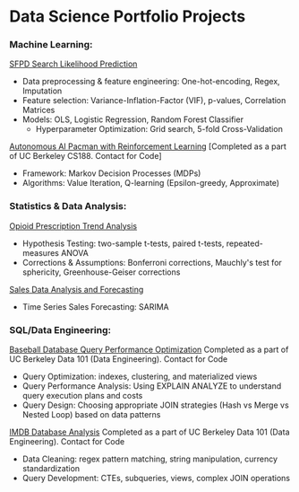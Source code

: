 # Data Science Portfolio Projects

### Machine Learning: 

[SFPD Search Likelihood Prediction](https://github.com/shobhanmangla/Data-Science-Projects/tree/main/SFPD-Search-Predictions)
- Data preprocessing & feature engineering: One-hot-encoding, Regex, Imputation
- Feature selection: Variance-Inflation-Factor (VIF), p-values, Correlation Matrices
- Models: OLS, Logistic Regression, Random Forest Classifier
    - Hyperparameter Optimization: Grid search, 5-fold Cross-Validation

[Autonomous AI Pacman with Reinforcement Learning](https://github.com/shobhanmangla/pacman-RL) [Completed as a part of UC Berkeley CS188. Contact for Code]
- Framework: Markov Decision Processes (MDPs)
- Algorithms: Value Iteration, Q-learning (Epsilon-greedy, Approximate)

### Statistics & Data Analysis: 

[Opioid Prescription Trend Analysis](https://github.com/shobhanmangla/Data-Science-Projects/blob/main/opioid_dispension_rate_statistical_analysis.ipynb.ipynb)
- Hypothesis Testing: two-sample t-tests, paired t-tests, repeated-measures ANOVA
- Corrections & Assumptions: Bonferroni corrections, Mauchly's test for sphericity, Greenhouse-Geiser corrections

[Sales Data Analysis and Forecasting](https://github.com/shobhanmangla/Data-Science-Projects/blob/main/Sales%20Analytics%20Project/Sales%20Data%20Analysis%20and%20Forecasting%20Project.ipynb)
- Time Series Sales Forecasting: SARIMA

### SQL/Data Engineering:

[Baseball Database Query Performance Optimization](https://github.com/shobhanmangla/Data-Science-Projects/blob/main/Lahman's_Prj_Description.ipynb) Completed as a part of UC Berkeley Data 101 (Data Engineering). Contact for Code
- Query Optimization: indexes, clustering, and materialized views
- Query Performance Analysis: Using EXPLAIN ANALYZE to understand query execution plans and costs
- Query Design: Choosing appropriate JOIN strategies (Hash vs Merge vs Nested Loop) based on data patterns

[IMDB Database Analysis](https://github.com/shobhanmangla/Data-Science-Projects/blob/main/IMDB%20Database%20Analysis%20Project.ipynb) Completed as a part of UC Berkeley Data 101 (Data Engineering). Contact for Code
- Data Cleaning: regex pattern matching, string manipulation, currency standardization
- Query Development: CTEs, subqueries, views, complex JOIN operations

